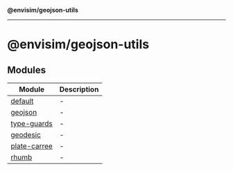 **@envisim/geojson-utils**

---

# @envisim/geojson-utils

## Modules

| Module                          | Description |
| ------------------------------- | ----------- |
| [default](default.md)           | -           |
| [geojson](geojson.md)           | -           |
| [type-guards](type-guards.md)   | -           |
| [geodesic](geodesic.md)         | -           |
| [plate-carree](plate-carree.md) | -           |
| [rhumb](rhumb.md)               | -           |
